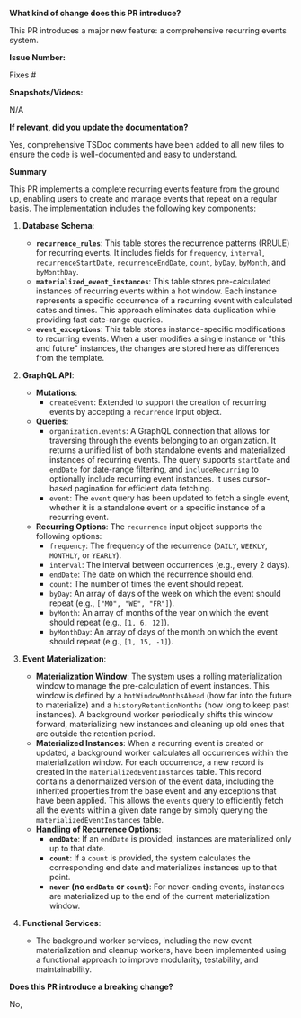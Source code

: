 **What kind of change does this PR introduce?**

This PR introduces a major new feature: a comprehensive recurring events system.

**Issue Number:**

Fixes #

**Snapshots/Videos:**

N/A

**If relevant, did you update the documentation?**

Yes, comprehensive TSDoc comments have been added to all new files to ensure the code is well-documented and easy to understand.

**Summary**

This PR implements a complete recurring events feature from the ground up, enabling users to create and manage events that repeat on a regular basis. The implementation includes the following key components:

1.  **Database Schema**:
    *   **`recurrence_rules`**: This table stores the recurrence patterns (RRULE) for recurring events. It includes fields for `frequency`, `interval`, `recurrenceStartDate`, `recurrenceEndDate`, `count`, `byDay`, `byMonth`, and `byMonthDay`.
    *   **`materialized_event_instances`**: This table stores pre-calculated instances of recurring events within a hot window. Each instance represents a specific occurrence of a recurring event with calculated dates and times. This approach eliminates data duplication while providing fast date-range queries.
    *   **`event_exceptions`**: This table stores instance-specific modifications to recurring events. When a user modifies a single instance or "this and future" instances, the changes are stored here as differences from the template.

2.  **GraphQL API**:
    *   **Mutations**:
        *   `createEvent`: Extended to support the creation of recurring events by accepting a `recurrence` input object.
    *   **Queries**:
        *   `organization.events`: A GraphQL connection that allows for traversing through the events belonging to an organization. It returns a unified list of both standalone events and materialized instances of recurring events. The query supports `startDate` and `endDate` for date-range filtering, and `includeRecurring` to optionally include recurring event instances. It uses cursor-based pagination for efficient data fetching.
        *   `event`: The `event` query has been updated to fetch a single event, whether it is a standalone event or a specific instance of a recurring event.
    *   **Recurring Options**: The `recurrence` input object supports the following options:
        *   `frequency`: The frequency of the recurrence (`DAILY`, `WEEKLY`, `MONTHLY`, or `YEARLY`).
        *   `interval`: The interval between occurrences (e.g., every 2 days).
        *   `endDate`: The date on which the recurrence should end.
        *   `count`: The number of times the event should repeat.
        *   `byDay`: An array of days of the week on which the event should repeat (e.g., `["MO", "WE", "FR"]`).
        *   `byMonth`: An array of months of the year on which the event should repeat (e.g., `[1, 6, 12]`).
        *   `byMonthDay`: An array of days of the month on which the event should repeat (e.g., `[1, 15, -1]`).

3.  **Event Materialization**:
    *   **Materialization Window**: The system uses a rolling materialization window to manage the pre-calculation of event instances. This window is defined by a `hotWindowMonthsAhead` (how far into the future to materialize) and a `historyRetentionMonths` (how long to keep past instances). A background worker periodically shifts this window forward, materializing new instances and cleaning up old ones that are outside the retention period.
    *   **Materialized Instances**: When a recurring event is created or updated, a background worker calculates all occurrences within the materialization window. For each occurrence, a new record is created in the `materializedEventInstances` table. This record contains a denormalized version of the event data, including the inherited properties from the base event and any exceptions that have been applied. This allows the `events` query to efficiently fetch all the events within a given date range by simply querying the `materializedEventInstances` table.
    *   **Handling of Recurrence Options**:
        *   **`endDate`**: If an `endDate` is provided, instances are materialized only up to that date.
        *   **`count`**: If a `count` is provided, the system calculates the corresponding end date and materializes instances up to that point.
        *   **`never` (no `endDate` or `count`)**: For never-ending events, instances are materialized up to the end of the current materialization window.

4.  **Functional Services**:
    *   The background worker services, including the new event materialization and cleanup workers, have been implemented using a functional approach to improve modularity, testability, and maintainability.

**Does this PR introduce a breaking change?**

No,